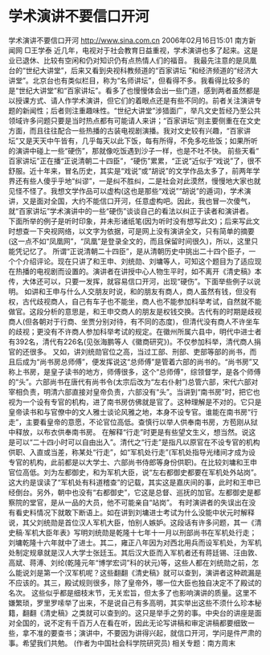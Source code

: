 # 学术演讲不要信口开河

学术演讲不要信口开河
http://www.sina.com.cn 2006年02月16日15:01 南方新闻网
□王学泰
近几年，电视对于社会教育日益重视，学术演讲也多了起来。这是业已退休、比较有空闲和仍对知识仍有点热情人们的福音。
我最先注意的是凤凰台的“世纪大讲堂”，后来又看到央视科教频道的“百家讲坛
”和经济频道的“经济大讲堂”。北京台也有类似栏目，称为“名师讲坛”，但看得不多。我看得比较多的是“世纪大讲堂”和“百家讲坛”。看多了也慢慢体会出一些门道，感到两者虽然都是以授课方式、请人作学术演讲，但它们的着眼点还是有些不同的。前者关注演讲专题的新闻性；后者则注重趣味性。“世纪大讲堂”涉猎面广，举凡文史哲经乃至公共领域许多问题只要是当时热点都有可能请人来讲；“百家讲坛”则主要侧重在在文史方面，而且往往配合一些热播的古装电视剧演播。我对文史较有兴趣，“百家讲坛”又是天天中午皆有，几乎每天以此下饭，每有所得，不免多吃些饭；如果所听的演讲中碰上一些“硬伤”，那就像吃饭遇到沙子一样，也是不吐不快。
前些天看“
百家讲坛”正在播“正说清朝二十四臣”，“硬伤”累累，“正说”近似于“戏说”了，很不舒服。近十年来，冒名历史，其实是“戏说”或“胡说”的文学作品太多了，前两年学界还有些人傻乎乎地“纠谬”，一是纠不胜纠，二是社会对此漠然，慢慢地大家也就见怪不怪了。我想文学作品可以虚构(这也是那些“戏说”“胡说”的遁词)，学术演讲，又是面对全国，大约不能信口开河，任意虚构吧。因此，我也冒一次傻气，就“百家讲坛”学术演讲中的一些“硬伤”谈谈自己的看法以纠正于读者和演讲者。
下面所举的例子是听时印象，并未形诸纸笔(因为听时没有想写此文)；后来写此文时想查一下央视网络，以文字为依据，可是网上没有演讲全文，只有简单的摘要(这一点不如“凤凰网”，“凤凰”是登录全文的，而且保留时间很久)，所以，这里只能凭记忆了。
所谓“正说清朝二十四臣”，是从清朝历史中挑出二十四个臣子，一个个介绍评论。现在只讲了和王申、刘统勋、刘墉等人，可知这个题目为了适应现在热播的电视剧而设置的。演讲者在讲授中心人物生平时，如不离开《清史稿》本传，大体还可以，只要一发挥，就容易信口开河，出现“硬伤”。下面举些例子以说明。
如讲和王申与什么人交朋友时说，和的朋友有商人，商人虽然有钱，但没有权，古代歧视商人，自己有车子也不能坐，商人也不能参加科举考试，自然就不能做官。这段分析的意思是，和王申交商人的朋友是权钱交换。古代有的时期是歧视商人(但各朝对于行商、坐贾分别对待，有不同的态度)，但清代没有商人不许坐车的歧视；更没有不许商人参加科举考试的规定。在徽州所属六县中，明代中进士者有392名，清代有226名(见张海鹏等人《徽商研究》)。不仅参加科举，清代商人捐官的还很多。
又如，讲刘统勋官位之高，当过工部、刑部、吏部等部的尚书，而且后成为“尚书房总师傅”，便发挥说这“总师傅”是管着六部的尚书的。“尚书房”又称上书房，是皇子读书的地方，师傅很多，这个“总师傅”，综领督学，是各个师傅的“头”。六部尚书在唐代有尚书令(太宗后改为“左右仆射”)总管六部，宋代六部对宰相负责，明清六部直接对皇帝负责，六部没有“头”。当讲到“南书房”时，把它也视为一个设有专官的机构，进了南书房仿佛就是官了。这种理解是不对的。它只是皇帝读书和与官僚中的文人雅士谈论风雅之地，本身不设专官。谁能在南书房“行走”，主要看皇帝的意愿，不论官位高低。查慎行以举人供奉南书房，方苞刚从狱中释放，以布衣供奉南书房。
在解释“行走”时更是有些望文生义，想当然。说这是可以“二十四小时可以自由出入”。清代之“行走”是指凡以原官在不设专官的机构供职、入直或当差，称某处“行走”，如“军机处行走”(军机处指导光绪间才成为设专官的机构，此前都是以大学士、六部尚书侍郎等身份供职)。在比较刘墉和王申官位高低。刘为左都御史，和为军机大臣，说“左右都御史都要在军机处外站岗”。这大约是误读了“军机处有科道稽查”的记载，其实这是嘉庆间的事，此时和王申已经倒台。另外，朝中也没有“右都御史”，它这是总督、巡抚的加官。左都御史是都察院的堂官，是从一品的大员，他不可能亲自“站岗”。
有时演讲者的失误出在没有看史料情况下就敢下断语上。如在讲到刘墉进士考试为什么没能中状元时解释说，其父刘统勋是首位汉人军机大臣，怕别人嫉妒。这段话有许多问题，其一《清史稿·军机大臣年表》写明刘统勋是乾隆十七年十一月以刑部尚书在军机处行走；刘墉乾隆十六年就中了进士。其二，雍正八年因为对西北用兵而设军机处，为军机处制定规章就是汉人大学士张廷玉。其后汉大臣而入军机者还有蒋廷锡、汪由敦、高斌、蒋溥、刘纶(乾隆元年“博学宏词”科的状元)等，这些人都在刘统勋之前，怎么能说刘是第一个汉军机呢？这些翻翻《清史稿》就可以查到，演讲者这种疏漏是不应该的。其三，殿试规则很多，除了皇帝外，哪一位大臣也独自决定不了殿试的名次。
这些似乎都是细枝末节，无关宏旨，但太多了也影响演讲的质量。这里不嫌繁琐，罗里罗嗦举了出来，不是说自己有多高明，其实举出这些不须什么珍本秘籍，翻翻《清史稿》之类就可以查到的。这只是举手之劳的事。中央台的讲座是面对全国的，说不定有千百万人在看在听，因此无论写讲稿和审定讲稿都要细致一些，拿不准的要查书；演讲中，不要因为讲得兴起，就信口开河，学问是件严肃的事。希望我们共勉。
(作者为中国社会科学院研究员)
相关专题：南方周末 

